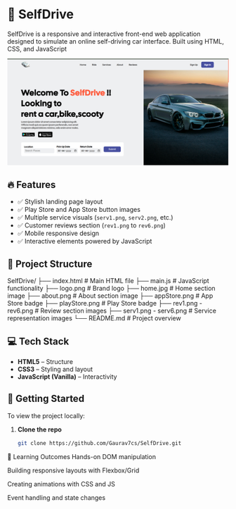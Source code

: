 # 🚗 SelfDrive

SelfDrive is a responsive and interactive front-end web application designed to simulate an online self-driving car interface. Built using HTML, CSS, and JavaScript


![Home Preview](home.jpg.png)

## 🔥 Features

- ✅ Stylish landing page layout
- ✅ Play Store and App Store button images
- ✅ Multiple service visuals (`serv1.png`, `serv2.png`, etc.)
- ✅ Customer reviews section (`rev1.png` to `rev6.png`)
- ✅ Mobile responsive design
- ✅ Interactive elements powered by JavaScript

## 🧾 Project Structure

SelfDrive/
├── index.html # Main HTML file
├── main.js # JavaScript functionality
├── logo.png # Brand logo
├── home.jpg # Home section image
├── about.png # About section image
├── appStore.png # App Store badge
├── playStore.png # Play Store badge
├── rev1.png - rev6.png # Review section images
├── serv1.png - serv6.png # Service representation images
└── README.md # Project overview


## 💻 Tech Stack

- **HTML5** – Structure
- **CSS3** – Styling and layout
- **JavaScript (Vanilla)** – Interactivity

## 🚀 Getting Started

To view the project locally:

1. **Clone the repo**
   ```bash
   git clone https://github.com/Gaurav7cs/SelfDrive.git


🧠 Learning Outcomes
Hands-on DOM manipulation

Building responsive layouts with Flexbox/Grid

Creating animations with CSS and JS

Event handling and state changes


